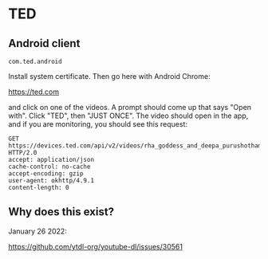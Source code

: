 # TED

## Android client

~~~
com.ted.android
~~~

Install system certificate. Then go here with Android Chrome:

https://ted.com

and click on one of the videos. A prompt should come up that says "Open with".
Click "TED", then "JUST ONCE". The video should open in the app, and if you are
monitoring, you should see this request:

~~~
GET https://devices.ted.com/api/v2/videos/rha_goddess_and_deepa_purushothaman_4_ways_to_redefine_power_at_work_to_include_women_of_color/react_native_v2.json HTTP/2.0
accept: application/json
cache-control: no-cache
accept-encoding: gzip
user-agent: okhttp/4.9.1
content-length: 0
~~~

## Why does this exist?

January 26 2022:

https://github.com/ytdl-org/youtube-dl/issues/30561
